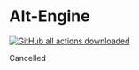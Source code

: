 # Alt-Engine
[![GitHub all actions downloaded](https://img.shields.io/github/downloads/Fearester2008/Alt-Engine/total?style=flat-square)](https://github.com/Fearester2008/Alt-Engine/actions)

Cancelled
